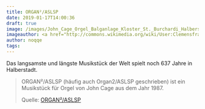 ```yaml
---
title: ORGAN²/ASLSP
date: 2019-01-17T14:00:36
draft: true
image: /images/John_Cage_Orgel_Balganlage_Kloster_St._Burchardi_Halberstadt.jpg
imageauthor: <a href="http://commons.wikimedia.org/wiki/User:Clemensfranz" title="User:Clemensfranz">Clemensfranz</a>
author: noqqe
tags:
---
```


Das langsamste und längste Musikstück der Welt spielt noch 637 Jahre in
Halberstadt.

> ORGAN²/ASLSP (häufig auch Organ2/ASLSP geschrieben) ist ein Musikstück für
> Orgel von John Cage aus dem Jahr 1987.
>
> Quelle: [ORGAN²/ASLSP](https://de.wikipedia.org/wiki/ORGAN%C2%B2%2FASLSP)

